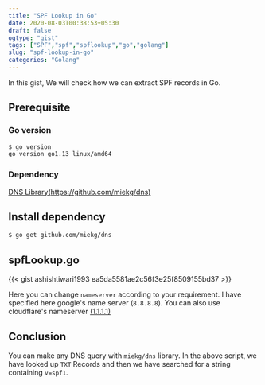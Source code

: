 ```yaml
---
title: "SPF Lookup in Go"
date: 2020-08-03T00:38:53+05:30
draft: false
ogtype: "gist"
tags: ["SPF","spf","spflookup","go","golang"]
slug: "spf-lookup-in-go"
categories: "Golang"
---
```


In this gist, We will check how we can extract SPF records in Go.


## Prerequisite

### Go version

```sh
$ go version
go version go1.13 linux/amd64
```

### Dependency

[DNS Library(https://github.com/miekg/dns)](https://github.com/miekg/dns)

## Install dependency

```sh
$ go get github.com/miekg/dns 
```

## spfLookup.go

{{< gist ashishtiwari1993 ea5da5581ae2c56f3e25f8509155bd37 >}}

Here you can change `nameserver` according to your requirement. I have specified here google's name server (`8.8.8.8`). You can also use cloudflare's nameserver [(1.1.1.1)](1.1.1.1)

## Conclusion

You can make any DNS query with `miekg/dns` library. In the above script, we have looked up `TXT` Records and then we have searched for a string containing `v=spf1`.
